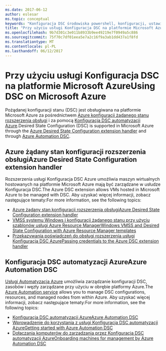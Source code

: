 ```yaml
---
ms.date: 2017-06-12
author: eslesar
ms.topic: conceptual
keywords: "Konfiguracja DSC środowiska powershell, konfiguracji, ustawienia"
title: "Przy użyciu usługi Konfiguracja DSC na platformie Microsoft Azure"
ms.openlocfilehash: 9b7d301c3e011b8933b9ee49219e7f0949a5c886
ms.sourcegitcommit: 75f70c7df01eea5e7a2c16f9a3ab1dd437a1f8fd
ms.translationtype: MT
ms.contentlocale: pl-PL
ms.lasthandoff: 06/12/2017
---
```

# <a name="using-dsc-on-microsoft-azure"></a><span data-ttu-id="04e1c-103">Przy użyciu usługi Konfiguracja DSC na platformie Microsoft Azure</span><span class="sxs-lookup"><span data-stu-id="04e1c-103">Using DSC on Microsoft Azure</span></span>

<span data-ttu-id="04e1c-104">Pożądanej konfiguracji stanu (DSC) jest obsługiwana na platformie Microsoft Azure za pośrednictwem [Azure konfiguracji żądanego stanu rozszerzenia obsługi](https://docs.microsoft.com/azure/virtual-machines/virtual-machines-windows-extensions-dsc-overview) i za pomocą [Konfiguracja DSC automatyzacji Azure](https://docs.microsoft.com/azure/automation/automation-dsc-overview).</span><span class="sxs-lookup"><span data-stu-id="04e1c-104">Desired State Configuration (DSC) is supported in Microsoft Azure through the [Azure Desired State Configuration extension handler](https://docs.microsoft.com/azure/virtual-machines/virtual-machines-windows-extensions-dsc-overview) and through [Azure Automation DSC](https://docs.microsoft.com/azure/automation/automation-dsc-overview).</span></span>

## <a name="azure-desired-state-configuration-extension-handler"></a><span data-ttu-id="04e1c-105">Azure żądany stan konfiguracji rozszerzenia obsługi</span><span class="sxs-lookup"><span data-stu-id="04e1c-105">Azure Desired State Configuration extension handler</span></span>

<span data-ttu-id="04e1c-106">Rozszerzenia usługi Konfiguracja DSC Azure umożliwia maszyn wirtualnych hostowanych na platformie Microsoft Azure mają być zarządzane w usłudze Konfiguracja DSC.</span><span class="sxs-lookup"><span data-stu-id="04e1c-106">The Azure DSC extension allows VMs hosted in Microsoft Azure to be managed with DSC.</span></span> <span data-ttu-id="04e1c-107">Aby uzyskać więcej informacji, zobacz następujące tematy:</span><span class="sxs-lookup"><span data-stu-id="04e1c-107">For more information, see the following topics:</span></span>

- [<span data-ttu-id="04e1c-108">Azure żądany stan konfiguracji rozszerzenia obsługi</span><span class="sxs-lookup"><span data-stu-id="04e1c-108">Azure Desired State Configuration extension handler</span></span>](https://docs.microsoft.com/azure/virtual-machines/virtual-machines-windows-extensions-dsc-overview)
- [<span data-ttu-id="04e1c-109">VMSS systemu Windows i konfiguracji żądanego stanu przy użyciu szablonów usługi Azure Resource Manager</span><span class="sxs-lookup"><span data-stu-id="04e1c-109">Windows VMSS and Desired State Configuration with Azure Resource Manager templates</span></span>](https://docs.microsoft.com/azure/virtual-machines/virtual-machines-windows-extensions-dsc-template)
- [<span data-ttu-id="04e1c-110">Przekazywania poświadczeń do obsługi rozszerzenia usługi Konfiguracja DSC Azure</span><span class="sxs-lookup"><span data-stu-id="04e1c-110">Passing credentials to the Azure DSC extension handler</span></span>](https://docs.microsoft.com/azure/virtual-machines/virtual-machines-windows-extensions-dsc-credentials)

## <a name="azure-automation-dsc"></a><span data-ttu-id="04e1c-111">Konfiguracja DSC automatyzacji Azure</span><span class="sxs-lookup"><span data-stu-id="04e1c-111">Azure Automation DSC</span></span>

<span data-ttu-id="04e1c-112">[Usługi Automatyzacja Azure](https://azure.microsoft.com/services/automation/) umożliwia zarządzanie konfiguracji DSC, zasobów i węzły zarządzane przy użyciu w obrębie platformy Azure.</span><span class="sxs-lookup"><span data-stu-id="04e1c-112">The [Azure Automation service](https://azure.microsoft.com/services/automation/) allows you to manage DSC configurations, resources, and managed nodes from within Azure.</span></span> <span data-ttu-id="04e1c-113">Aby uzyskać więcej informacji, zobacz następujące tematy:</span><span class="sxs-lookup"><span data-stu-id="04e1c-113">For more information, see the following topics:</span></span>

- [<span data-ttu-id="04e1c-114">Konfiguracja DSC automatyzacji Azure</span><span class="sxs-lookup"><span data-stu-id="04e1c-114">Azure Automation DSC</span></span>](https://docs.microsoft.com/azure/automation/automation-dsc-overview)
- [<span data-ttu-id="04e1c-115">Wprowadzenie do korzystania z usługi Konfiguracja DSC automatyzacji Azure</span><span class="sxs-lookup"><span data-stu-id="04e1c-115">Getting started with Azure Automation DSC</span></span>](https://docs.microsoft.com/azure/automation/automation-dsc-getting-started)
- [<span data-ttu-id="04e1c-116">Dołączania komputerów do zarządzania przez Konfiguracja DSC automatyzacji Azure</span><span class="sxs-lookup"><span data-stu-id="04e1c-116">Onboarding machines for management by Azure Automation DSC</span></span>](https://docs.microsoft.com/azure/automation/automation-dsc-onboarding)

